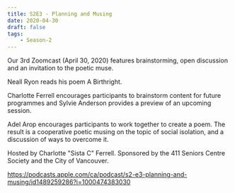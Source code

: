 ```yaml
---
title: S2E3 - Planning and Musing
date: 2020-04-30
draft: false
tags:
    - Season-2
---
```


Our 3rd Zoomcast (April 30, 2020) features brainstorming, open discussion and an invitation to the poetic muse.

Neall Ryon reads his poem A Birthright.

Charlotte Ferrell encourages participants to brainstorm content for future programmes and Sylvie Anderson provides a preview of an upcoming session.

Adel Arop encourages participants to work together to create a poem. The result is a cooperative poetic musing on the topic of social isolation, and a discussion of ways to overcome it.

Hosted by Charlotte "Sista C" Ferrell. Sponsored by the 411 Seniors Centre Society and the City of Vancouver.

https://podcasts.apple.com/ca/podcast/s2-e3-planning-and-musing/id1489259286?i=1000474383030